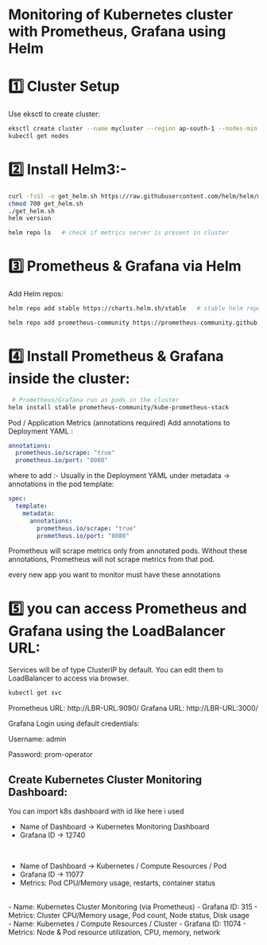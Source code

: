 # Monitoring of Kubernetes cluster with Prometheus, Grafana using Helm


# 1️⃣ Cluster Setup
Use eksctl to create cluster:
```bash
eksctl create cluster --name mycluster --region ap-south-1 --nodes-min 2 --nodes-max 2
kubectl get nodes
```

# 2️⃣ Install Helm3:-
```bash
curl -fsSl -o get_helm.sh https://raw.githubusercontent.com/helm/helm/master/scripts/get-helm-3
chmod 700 get_helm.sh
./get_helm.sh
helm version
```
```bash
helm repo ls   # check if metrics server is present in cluster
```

# 3️⃣ Prometheus & Grafana via Helm
Add Helm repos:
```bash
helm repo add stable https://charts.helm.sh/stable   # stable helm repo added in helm chart

helm repo add prometheus-community https://prometheus-community.github.io/helm-charts   # Add the Prometheus repository to HELM
```

# 4️⃣ Install Prometheus & Grafana inside the cluster:

```bash
 # Prometheus/Grafana run as pods in the cluster
helm install stable prometheus-community/kube-prometheus-stack  
```


Pod / Application Metrics (annotations required)
Add annotations to Deployment YAML :

```yaml
annotations:
  prometheus.io/scrape: "true"
  prometheus.io/port: "8080"
```


where to add :- Usually in the Deployment YAML under metadata → annotations in the pod template:
```yaml
spec:
  template:
    metadata:
      annotations:
        prometheus.io/scrape: "true"
        prometheus.io/port: "8080"
```
  
  
Prometheus will scrape metrics only from annotated pods.
Without these annotations, Prometheus will not scrape metrics from that pod.

every new app you want to monitor must have these annotations 



# 5️⃣ you can access Prometheus and Grafana using the LoadBalancer URL:

Services will be of type ClusterIP by default. You can edit them to LoadBalancer to access via browser.
```bash
kubectl get svc
```

Prometheus URL: http://LBR-URL:9090/
Grafana URL: http://LBR-URL:3000/


Grafana Login using default credentials:

Username: admin

Password: prom-operator



## Create Kubernetes Cluster Monitoring Dashboard:

You can import k8s dashboard with id like here i used 
- Name of Dashboard -> Kubernetes Monitoring Dashboard 
- Grafana ID -> 12740

<br>

- Name of Dashboard -> Kubernetes / Compute Resources / Pod
- Grafana ID -> 11077
- Metrics: Pod CPU/Memory usage, restarts, container status

<br>
- Name: Kubernetes Cluster Monitoring (via Prometheus)
- Grafana ID: 315
- Metrics: Cluster CPU/Memory usage, Pod count, Node status, Disk usage

<br>
- Name: Kubernetes / Compute Resources / Cluster
- Grafana ID: 11074
- Metrics: Node & Pod resource utilization, CPU, memory, network





